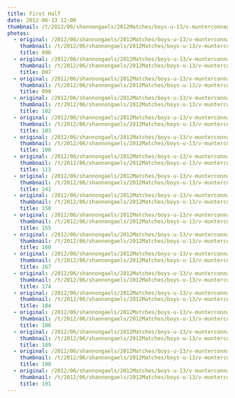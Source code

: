 ```yaml
---
title: First Half
date: 2012-06-13 12:00
thumbnail: /t/2012/06/shannongaels/2012Matches/boys-u-13/v-munterconnaght/first-half/096.jpg
photos:
  - original: /2012/06/shannongaels/2012Matches/boys-u-13/v-munterconnaght/first-half/096.jpg
    thumbnail: /t/2012/06/shannongaels/2012Matches/boys-u-13/v-munterconnaght/first-half/096.jpg
    title: 096
  - original: /2012/06/shannongaels/2012Matches/boys-u-13/v-munterconnaght/first-half/097.jpg
    thumbnail: /t/2012/06/shannongaels/2012Matches/boys-u-13/v-munterconnaght/first-half/097.jpg
    title: 097
  - original: /2012/06/shannongaels/2012Matches/boys-u-13/v-munterconnaght/first-half/098.jpg
    thumbnail: /t/2012/06/shannongaels/2012Matches/boys-u-13/v-munterconnaght/first-half/098.jpg
    title: 098
  - original: /2012/06/shannongaels/2012Matches/boys-u-13/v-munterconnaght/first-half/102.jpg
    thumbnail: /t/2012/06/shannongaels/2012Matches/boys-u-13/v-munterconnaght/first-half/102.jpg
    title: 102
  - original: /2012/06/shannongaels/2012Matches/boys-u-13/v-munterconnaght/first-half/103.jpg
    thumbnail: /t/2012/06/shannongaels/2012Matches/boys-u-13/v-munterconnaght/first-half/103.jpg
    title: 103
  - original: /2012/06/shannongaels/2012Matches/boys-u-13/v-munterconnaght/first-half/108.jpg
    thumbnail: /t/2012/06/shannongaels/2012Matches/boys-u-13/v-munterconnaght/first-half/108.jpg
    title: 108
  - original: /2012/06/shannongaels/2012Matches/boys-u-13/v-munterconnaght/first-half/113.jpg
    thumbnail: /t/2012/06/shannongaels/2012Matches/boys-u-13/v-munterconnaght/first-half/113.jpg
    title: 113
  - original: /2012/06/shannongaels/2012Matches/boys-u-13/v-munterconnaght/first-half/141.jpg
    thumbnail: /t/2012/06/shannongaels/2012Matches/boys-u-13/v-munterconnaght/first-half/141.jpg
    title: 141
  - original: /2012/06/shannongaels/2012Matches/boys-u-13/v-munterconnaght/first-half/150.jpg
    thumbnail: /t/2012/06/shannongaels/2012Matches/boys-u-13/v-munterconnaght/first-half/150.jpg
    title: 150
  - original: /2012/06/shannongaels/2012Matches/boys-u-13/v-munterconnaght/first-half/155.jpg
    thumbnail: /t/2012/06/shannongaels/2012Matches/boys-u-13/v-munterconnaght/first-half/155.jpg
    title: 155
  - original: /2012/06/shannongaels/2012Matches/boys-u-13/v-munterconnaght/first-half/160.jpg
    thumbnail: /t/2012/06/shannongaels/2012Matches/boys-u-13/v-munterconnaght/first-half/160.jpg
    title: 160
  - original: /2012/06/shannongaels/2012Matches/boys-u-13/v-munterconnaght/first-half/167.jpg
    thumbnail: /t/2012/06/shannongaels/2012Matches/boys-u-13/v-munterconnaght/first-half/167.jpg
    title: 167
  - original: /2012/06/shannongaels/2012Matches/boys-u-13/v-munterconnaght/first-half/174.jpg
    thumbnail: /t/2012/06/shannongaels/2012Matches/boys-u-13/v-munterconnaght/first-half/174.jpg
    title: 174
  - original: /2012/06/shannongaels/2012Matches/boys-u-13/v-munterconnaght/first-half/184.jpg
    thumbnail: /t/2012/06/shannongaels/2012Matches/boys-u-13/v-munterconnaght/first-half/184.jpg
    title: 184
  - original: /2012/06/shannongaels/2012Matches/boys-u-13/v-munterconnaght/first-half/186.jpg
    thumbnail: /t/2012/06/shannongaels/2012Matches/boys-u-13/v-munterconnaght/first-half/186.jpg
    title: 186
  - original: /2012/06/shannongaels/2012Matches/boys-u-13/v-munterconnaght/first-half/189.jpg
    thumbnail: /t/2012/06/shannongaels/2012Matches/boys-u-13/v-munterconnaght/first-half/189.jpg
    title: 189
  - original: /2012/06/shannongaels/2012Matches/boys-u-13/v-munterconnaght/first-half/190.jpg
    thumbnail: /t/2012/06/shannongaels/2012Matches/boys-u-13/v-munterconnaght/first-half/190.jpg
    title: 190
  - original: /2012/06/shannongaels/2012Matches/boys-u-13/v-munterconnaght/first-half/191.jpg
    thumbnail: /t/2012/06/shannongaels/2012Matches/boys-u-13/v-munterconnaght/first-half/191.jpg
    title: 191
---
```

